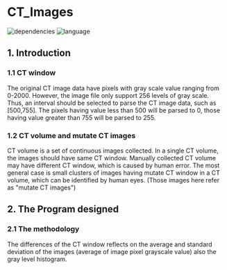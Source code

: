 # CT_Images
![dependencies](https://img.shields.io/badge/Dependencies-Processing_2.x-blue)
![language](https://img.shields.io/badge/Language-Java-red)


## 1. Introduction
### 1.1 CT window
The original CT image data have pixels with gray scale value ranging from 0-2000.
However, the image file only support 256 levels of gray scale. Thus, an interval should be selected to parse the CT image data, such as [500,755]. The pixels having value less than 500 will be parsed to 0, those having value greater than 755 will be parsed to 255.

### 1.2 CT volume and mutate CT images
CT volume is a set of continuous images collected. 
In a single CT volume, the images should have same CT window. 
Manually collected CT volume may have different CT window, which is caused by human error. The most general case is small clusters of images having mutate CT window in a CT volume, which can be identified by human eyes. (Those images here refer as "mutate CT images")

## 2. The Program designed 
### 2.1 The methodology
The differences of the CT window reflects on the average and standard deviation of the images (average of 
image pixel grayscale value) also the gray level histogram. 




